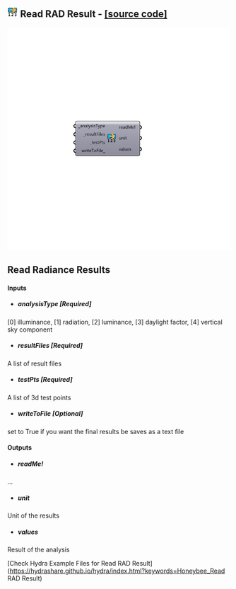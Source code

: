 ## ![](../../images/icons/Read_RAD_Result.png) Read RAD Result - [[source code]](https://github.com/ladybug-tools/honeybee-legacy/tree/master/src/Honeybee_Read%20RAD%20Result.py)

![](../../images/components/Read_RAD_Result.png)

Read Radiance Results
 -
 

#### Inputs
* ##### analysisType [Required]
[0] illuminance, [1] radiation, [2] luminance, [3] daylight factor, [4] vertical sky component
* ##### resultFiles [Required]
A list of result files
* ##### testPts [Required]
A list of 3d test points
* ##### writeToFile [Optional]
set to True if you want the final results be saves as a text file

#### Outputs
* ##### readMe!
...
* ##### unit
Unit of the results
* ##### values
Result of the analysis


[Check Hydra Example Files for Read RAD Result](https://hydrashare.github.io/hydra/index.html?keywords=Honeybee_Read RAD Result)